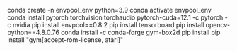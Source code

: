 conda create -n envpool_env python=3.9
conda activate envpool_env
conda install pytorch torchvision torchaudio pytorch-cuda=12.1 -c pytorch -c nvidia
pip install envpool==0.8.2
pip install tensorboard
pip install opencv-python==4.8.0.76
conda install -c conda-forge gym-box2d
pip install
pip install "gym[accept-rom-license, atari]"

